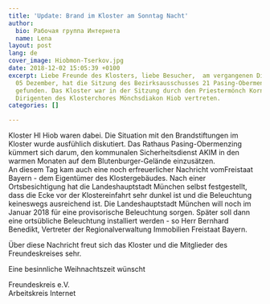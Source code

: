 ```yaml
---
title: 'Update: Brand im Kloster am Sonntag Nacht'
author:
  bio: Рабочая группа Интернета
  name: Lena
layout: post
lang: de
cover_image: Hiobmon-Tserkov.jpg
date: 2018-12-02 15:05:39 +0100
excerpt: Liebe Freunde des Klosters, liebe Besucher,  am vergangenen Dienstag, den
  05 Dezember, hat die Sitzung des Bezirksausschusses 21 Pasing-Obermenzing statt
  gefunden. Das Kloster war in der Sitzung durch den Priestermönch Kornilij und den
  Dirigenten des Klosterchores Mönchsdiakon Hiob vertreten.
categories: []

---
```

Kloster Hl Hiob waren dabei. Die Situation mit den Brandstiftungen im  Kloster wurde ausfühlich diskutiert. Das Rathaus Pasing-Obermenzing  kümmert sich darum, den kommunalen Sicherheitsdienst AKIM in den warmen  Monaten auf dem Blutenburger-Gelände einzusätzen.  
 An diesem Tag kam auch eine noch erfreuerlicher Nachricht vomFreistaat  Bayern - dem Eigentümer des Klostergebäudes. Nach einer Ortsbesichtigung  hat die Landeshauptstadt München selbst festgestellt, dass die Ecke vor  der Klostereinfahrt sehr dunkel ist und die Beleuchtung keineswegs  ausreichend ist. Die Landeshauptstadt München will noch im Januar 2018  für eine provisorische Beleuchtung sorgen. Später soll dann eine  ortsübliche Beleuchtung installiert werden - so Herr Bernhard Benedikt,  Vertreter der Regionalverwaltung Immobilien Freistaat Bayern.

Über diese Nachricht freut sich das Kloster und die Mitglieder des Freundeskreises sehr.

Eine besinnliche Weihnachtszeit wünscht

Freundeskreis e.V.  
 Arbeitskreis Internet